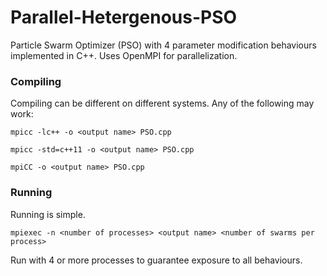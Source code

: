# Parallel-Hetergenous-PSO
Particle Swarm Optimizer (PSO) with 4 parameter modification behaviours implemented in C++. Uses OpenMPI for parallelization.

### Compiling
Compiling can be different on different systems. Any of the following may work:

```mpicc -lc++ -o <output name> PSO.cpp```

```mpicc -std=c++11 -o <output name> PSO.cpp```

```mpiCC -o <output name> PSO.cpp```
  
### Running
Running is simple.

```mpiexec -n <number of processes> <output name> <number of swarms per process>```
  
Run with 4 or more processes to guarantee exposure to all behaviours.
